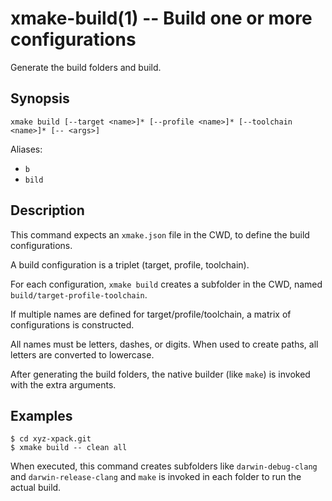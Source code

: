 # xmake-build(1) -- Build one or more configurations

Generate the build folders and build.

## Synopsis

```
xmake build [--target <name>]* [--profile <name>]* [--toolchain <name>]* [-- <args>]
```

Aliases:
- `b`
- `bild`

## Description

This command expects an `xmake.json` file in the CWD, to define the 
build configurations.

A build configuration is a triplet (target, profile, toolchain).

For each configuration, `xmake build` creates a subfolder in the CWD, 
named `build/target-profile-toolchain`.

If multiple names are defined for target/profile/toolchain, a 
matrix of configurations is constructed.

All names must be letters, dashes, or digits. When used to 
create paths, all letters are converted to lowercase.

After generating the build folders, the native builder (like `make`) 
is invoked with the extra arguments.

## Examples

```
$ cd xyz-xpack.git
$ xmake build -- clean all
```

When executed, this command creates subfolders like `darwin-debug-clang` and 
`darwin-release-clang` and `make` is invoked in each folder
to run the actual build. 
